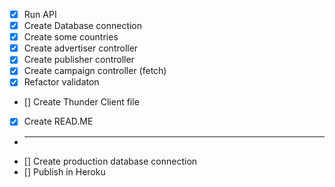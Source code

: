 * [x] Run API
* [x] Create Database connection
* [x] Create some countries
* [x] Create advertiser controller
* [x] Create publisher controller
* [x] Create campaign controller (fetch)
* [x] Refactor validaton
* [] Create Thunder Client file
* [x] Create READ.ME
* --------------------------------------
* [] Create production database connection
* [] Publish in Heroku
